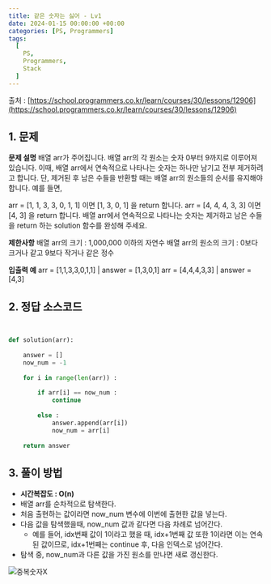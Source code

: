```yaml
---
title: 같은 숫자는 싫어 - Lv1
date: 2024-01-15 00:00:00 +00:00
categories: [PS, Programmers]
tags:
  [
    PS,
    Programmers,
    Stack
  ]
---
```


출처 : [https://school.programmers.co.kr/learn/courses/30/lessons/12906](https://school.programmers.co.kr/learn/courses/30/lessons/12906)

## 1. 문제
**문제 설명**
배열 arr가 주어집니다. 배열 arr의 각 원소는 숫자 0부터 9까지로 이루어져 있습니다. 이때, 배열 arr에서 연속적으로 나타나는 숫자는 하나만 남기고 전부 제거하려고 합니다. 단, 제거된 후 남은 수들을 반환할 때는 배열 arr의 원소들의 순서를 유지해야 합니다. 예를 들면,

arr = [1, 1, 3, 3, 0, 1, 1] 이면 [1, 3, 0, 1] 을 return 합니다.
arr = [4, 4, 4, 3, 3] 이면 [4, 3] 을 return 합니다.
배열 arr에서 연속적으로 나타나는 숫자는 제거하고 남은 수들을 return 하는 solution 함수를 완성해 주세요.

**제한사항**
배열 arr의 크기 : 1,000,000 이하의 자연수
배열 arr의 원소의 크기 : 0보다 크거나 같고 9보다 작거나 같은 정수

**입출력 예**
arr = [1,1,3,3,0,1,1]	| answer = [1,3,0,1]
arr	= [4,4,4,3,3] | answer = [4,3]

## 2. 정답 소스코드

```python


def solution(arr):
    
    answer = []
    now_num = -1
    
    for i in range(len(arr)) :
        
        if arr[i] == now_num :
            continue
            
        else :
            answer.append(arr[i])
            now_num = arr[i]
    
    return answer
```

## 3. 풀이 방법
- **시간복잡도 : O(n)**
- 배열 arr를 순차적으로 탐색한다.
- 처음 출현하는 값이라면 now_num 변수에 이번에 출현한 값을 넣는다.
- 다음 값을 탐색했을때, now_num 값과 같다면 다음 차례로 넘어간다.
  - 예를 들어, idx번째 값이 1이라고 했을 때, idx+1번째 값 또한 1이라면 이는 연속된 값이므로, idx+1번째는 continue 후, 다음 인덱스로 넘어간다.
- 탐색 중, now_num과 다른 값을 가진 원소를 만나면 새로 갱신한다.

![중복숫자X](https://github.com/KimHyungkeun/KimHyungkeun.github.io/assets/12759500/981472b0-784a-4264-86f4-fa80f75e75a4)

